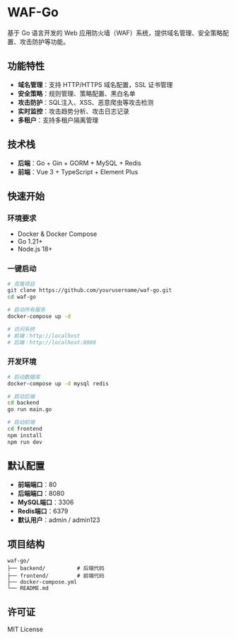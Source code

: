 # WAF-Go

基于 Go 语言开发的 Web 应用防火墙（WAF）系统，提供域名管理、安全策略配置、攻击防护等功能。

## 功能特性

- **域名管理**：支持 HTTP/HTTPS 域名配置，SSL 证书管理
- **安全策略**：规则管理、策略配置、黑白名单
- **攻击防护**：SQL注入、XSS、恶意爬虫等攻击检测
- **实时监控**：攻击趋势分析、攻击日志记录
- **多租户**：支持多租户隔离管理

## 技术栈

- **后端**：Go + Gin + GORM + MySQL + Redis
- **前端**：Vue 3 + TypeScript + Element Plus

## 快速开始

### 环境要求
- Docker & Docker Compose
- Go 1.21+
- Node.js 18+

### 一键启动

```bash
# 克隆项目
git clone https://github.com/yourusername/waf-go.git
cd waf-go

# 启动所有服务
docker-compose up -d

# 访问系统
# 前端：http://localhost
# 后端：http://localhost:8080
```

### 开发环境

```bash
# 启动数据库
docker-compose up -d mysql redis

# 启动后端
cd backend
go run main.go

# 启动前端
cd frontend
npm install
npm run dev
```

## 默认配置

- **前端端口**：80
- **后端端口**：8080
- **MySQL端口**：3306
- **Redis端口**：6379
- **默认用户**：admin / admin123

## 项目结构

```
waf-go/
├── backend/          # 后端代码
├── frontend/         # 前端代码
├── docker-compose.yml
└── README.md
```

## 许可证

MIT License 